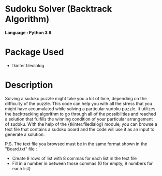 # Sudoku Solver (Backtrack Algorithm)

<b>Language : Python 3.8</b>           

# Package Used
- tkinter.filedialog

# Description

Solving a sudoku puzzle might take you a lot of time, depending on the difficulty of the puzzle. This code can help you with all the stress that you might have accumulated while
solving a particular sudoku puzzle. It utilizes the backtracking algorithm to go through all of the possibilities and reached a solution that fulfills the winning condition of
your particular arrangement of sudoku. With the help of the {tkinter.filedialog} module, you can browse a text file that contains a sudoku board and the code will use it as an
input to generate a solution.

P.S. The text file you browsed must be in the same format shown in the "Board.txt" file :
<ul>
     <li>Create 9 rows of list with 8 commas for each list in the text file</li>
     <li>Fill in a number in between those commas (0 for empty, 9 numbers for each list)</li>
</ul>
